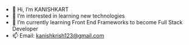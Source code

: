 - 👋 Hi, I’m KANISHKART
- 👀 I’m interested in learning new technologies
- 🌱 I’m currently learning Front End Frameworks to become Full Stack Developer
- 📫 Email: kanishkrish123@gmail.com


